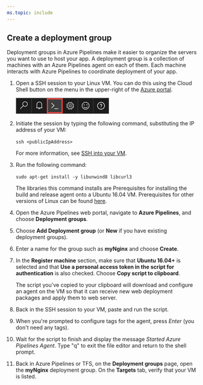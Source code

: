 ```yaml
---
ms.topic: include
---
```


## Create a deployment group

Deployment groups in Azure Pipelines make it easier to organize the servers you want to use to host your app.
A deployment group is a collection of machines with an Azure Pipelines agent on each of them.
Each machine interacts with Azure Pipelines to coordinate deployment of your app.

1. Open a SSH session to your Linux VM. You can do this using the Cloud Shell button on the menu
   in the upper-right of the [Azure portal](https://portal.azure.com/).

   ![Azure portal cloud shell button](_img/cloud-shell-menu-image.png)

1. Initiate the session by typing the following command, substituting the IP address of your VM:   

   `ssh <publicIpAddress>`

   For more information, see [SSH into your VM](/azure/virtual-machines/linux/quick-create-cli#connect-to-virtual-machine).

1. Run the following command:

   `sudo apt-get install -y libunwind8 libcurl3`

   The libraries this command installs are Prerequisites for installing the build and release agent
   onto a Ubuntu 16.04 VM. Prerequisites for other versions of Linux can be found [here](../../agents/v2-linux.md).

1. Open the Azure Pipelines web portal, navigate to **Azure Pipelines**,
   and choose **Deployment groups**.

1. Choose **Add Deployment group** (or **New** if you have existing deployment groups).

1. Enter a name for the group such as **myNginx** and choose **Create**.

1. In the **Register machine** section, make sure that **Ubuntu 16.04+** is selected and that
   **Use a personal access token in the script for authentication** is also checked.
   Choose **Copy script to clipboard**.

   The script you've copied to your clipboard will download and configure an agent on the
   VM so that it can receive new web deployment packages and apply them to web server.

1. Back in the SSH session to your VM, paste and run the script.

1. When you're prompted to configure tags for the agent, press _Enter_ (you don't need any tags).

1. Wait for the script to finish and display the message *Started Azure Pipelines Agent*.
   Type "q" to exit the file editor and return to the shell prompt.

1. Back in Azure Pipelines or TFS, on the **Deployment groups** page, open the **myNginx** deployment group.
   On the **Targets** tab, verify that your VM is listed.
